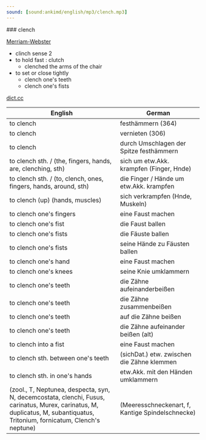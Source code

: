 ```yaml
---
sound: [sound:ankimd/english/mp3/clench.mp3]
---
```


\### clench

[Merriam-Webster](https://www.merriam-webster.com/dictionary/clench)

- clinch sense 2
- to hold fast : clutch
    - clenched the arms of the chair
- to set or close tightly
    - clench one's teeth
    - clench one's fists

[dict.cc](https://www.dict.cc/clench)

| English        | German       |
| -------------- | ------------ |
| to clench | festhämmern (364) |
| to clench | vernieten (306) |
| to clench | durch Umschlagen der Spitze festhämmern |
| to clench sth. / (the, fingers, hands, are, clenching, sth) | sich um etw.Akk. krampfen (Finger, Hnde) |
| to clench sth. / (to, clench, ones, fingers, hands, around, sth) | die Finger / Hände um etw.Akk. krampfen |
| to clench (up) (hands, muscles) | sich verkrampfen (Hnde, Muskeln) |
| to clench one's fingers | eine Faust machen |
| to clench one's fist | die Faust ballen |
| to clench one's fists | die Fäuste ballen |
| to clench one's fists | seine Hände zu Fäusten ballen |
| to clench one's hand | eine Faust machen |
| to clench one's knees | seine Knie umklammern |
| to clench one's teeth | die Zähne aufeinanderbeißen |
| to clench one's teeth | die Zähne zusammenbeißen |
| to clench one's teeth | auf die Zähne beißen |
| to clench one's teeth | die Zähne aufeinander beißen (alt) |
| to clench into a fist | eine Faust machen |
| to clench sth. between one's teeth | (sichDat.) etw. zwischen die Zähne klemmen |
| to clench sth. in one's hands | etw.Akk. mit den Händen umklammern |
|  (zool., T, Neptunea, despecta, syn, N, decemcostata, clenchi, Fusus, carinatus, Murex, carinatus, M, duplicatus, M, subantiquatus, Tritonium, fornicatum, Clench's neptune) |  (Meeresschneckenart, f, Kantige Spindelschnecke) |
